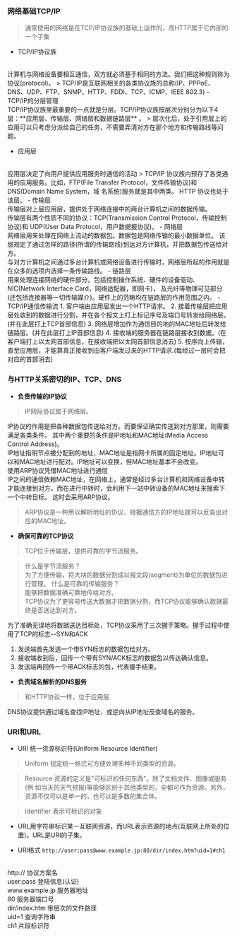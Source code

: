 ### 网络基础TCP/IP
> 通常使用的网络是在TCP/IP协议族的基础上运作的，而HTTP属于它内部的一个子集

- TCP/IP协议族
<br/>
计算机与网络设备要相互通信，双方就必须基于相同的方法。我们把这种规则称为协议(protocol)。
> TCP/IP是互联网相关的各类协议族的总称(IP、PPPoE、DNS、UDP、FTP、SNMP、HTTP、FDDI、TCP、ICMP、IEEE 802.3)
- TCP/IP的分层管理
<br/>
TCP/IP协议族里最重要的一点就是分层。TCP/IP协议族按层次分别分为以下4层：**应用层、传输层、网络层和数据链路层** 。
> 层次化后，处于引用层上的应用可以只考虑分派给自己的任务，不需要弄清对方在那个地方和传输路线等问题。
    
- 应用层
<br/>
应用层决定了向用户提供应用服务时通信的活动
> TCP/IP 协议族内预存了各类通用的应用服务。比如，FTP(File Transfer Protocol，文件传输协议)和 DNS(Domain Name System，域 名系统)服务就是其中两类。
HTTP 协议也处于该层。
- 传输层
<br/>
传输层对上层应用层，提供处于网络连接中的两台计算机之间的数据传输。
<br/>
传输层有两个性质不同的协议：TCP(Transmission Control Protocol，传输控制协议)和 UDP(User Data Protocol，用户数据报协议)。
- 网络层
<br/>
网络层用来处理在网络上流动的数据包。数据包是网络传输的最小数据单位。
该层规定了通过怎样的路径(所谓的传输路线)到达对方计算机，并把数据包传送给对方。
<br/>
与对方计算机之间通过多台计算机或网络设备进行传输时，网络层所起的作用就是在众多的选项内选择一条传输路线。
- 链路层
<br/> 
用来处理连接网络的硬件部分。包括控制操作系统、硬件的设备驱动、NIC(Network Interface Card，网络适配器，即网卡)，
及光纤等物理可见部分(还包括连接器等一切传输媒介)。硬件上的范畴均在链路层的作用范围之内。
- TCP/IP通信传输流
1. 客户端由应用层发出一个HTTP请求。
2. 接着传输层把应用层处收到的数据进行分割，并在各个报文上打上标记序号及端口号转发给网络层。(并在此层打上TCP首部信息)
3. 网络层增加作为通信目的地的MAC地址后转发给链路层。(并在此层打上IP首部信息)
4. 接收端的服务器在链路层接收到数据。(在客户端打上以太网首部信息，在接收端把以太网首部信息消去)
5. 按序向上传输，直至应用层，才能算真正接收到由客户端发过来的HTTP请求.(每经过一层时会把对应的首部消去)

### 与HTTP关系密切的IP、TCP、DNS
- **负责传输的IP协议**
> IP网际协议属于网络层。
    
IP协议的作用是把各种数据包传送给对方。而要保证确实传送到对方那里，则需要满足各类条件。
其中两个重要的条件是IP地址和MAC地址(Media Access Control Address)。
<br/>
IP地址指明节点被分配到的地址，MAC地址是指网卡所属的固定地址。IP地址可以和MAC地址进行配对。IP地址可以变换，但MAC地址基本不会改变。
<br/>
使用ARP协议凭借MAC地址进行通信
<br/>
IP之间的通信依赖MAC地址，在网络上，通常是经过多台计算机和网络设备中转才能连接到对方。而在进行中转时，会利用下一站中转设备的MAC地址来搜索下一个中转目标。
这时会采用ARP协议。
> ARP协议是一种用以解析地址的协议，根据通信方的IP地址就可以反查出对应的MAC地址。
    
- **确保可靠的TCP协议**
> TCP位于传输层，提供可靠的字节流服务。
    
> 什么是字节流服务？<br/>
> 为了方便传输，将大块的数据分割成以报文段(segment)为单位的数据包进行管理。
> 什么是可靠的传输服务？<br/>
> 能够把数据准确可靠地传给对方。
> <br/>TCP协议为了更容易传送大数据才把数据分割，而TCP协议能够确认数据最终是否送达到对方。
    
为了准确无误地将数据送达目标处，TCP协议采用了三次握手策略。握手过程中使用了TCP的标志--SYN和ACK
1. 发送端首先发送一个带SYN标志的数据包给对方。
2. 接收端收到后，回传一个带有SYN/ACK标志的数据包以传达确认信息。
3. 发送端再回传一个带ACK标志的包，代表握手结束。
    
- **负责域名解析的DNS服务** 
> 和HTTP协议一样，位于应用层
    
DNS协议提供通过域名查找IP地址，或逆向从IP地址反查域名的服务。                                                                                                                                                                                                                                                                                                                                                                                                                                                                                                                                                                                                                                                                                                                                                                                                                                                                                          
### URI和URL
- URI 统一资源标识符(Uniform Resource Identifier)
> Uniform 规定统一格式可方便处理多种不同类型的资源。

> Resource 资源的定义是"可标识的任何东西"。除了文档文件、图像或服务(例 如当天的天气预报)等能够区别于其他类型的，全都可作为资源。另外，资源不仅可以是单一的，也可以是多数的集合体。

> Identifier 表示可标识的对象

- URL用字符串标识某一互联网资源，而URL表示资源的地点(互联网上所处的位置)。URL是URI的子集。

- URI格式
`http://user:pass@www.example.jp:80/dir/index.htm?uid=1#ch1`
<br/>
http:// 协议方案名
<br/>
user:pass 登陆信息(认证)
<br/>
www.example.jp 服务器地址
<br/>
80 服务器端口号
<br/>
dir/index.htm 带层次的文件路径
<br/>
uid=1 查询字符串
<br/>
ch1 片段标识符
                                                                                                                                                                                                                                                                                                                                                                                                                                                                                                                                                                                                                                                                                                                                                                                                                                                                                                   